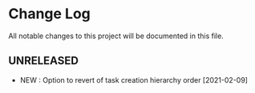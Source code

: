 # Change Log
All notable changes to this project will be documented in this file.

## UNRELEASED

- NEW : Option to revert of task creation hierarchy order [2021-02-09]
